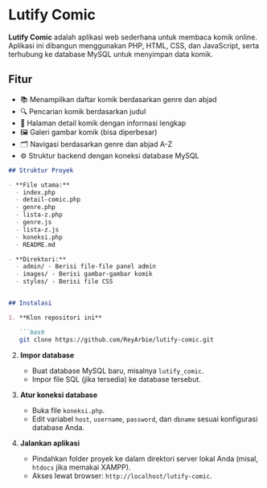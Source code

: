 # Lutify Comic

**Lutify Comic** adalah aplikasi web sederhana untuk membaca komik online. Aplikasi ini dibangun menggunakan PHP, HTML, CSS, dan JavaScript, serta terhubung ke database MySQL untuk menyimpan data komik.

## Fitur

- 📚 Menampilkan daftar komik berdasarkan genre dan abjad
- 🔍 Pencarian komik berdasarkan judul
- 📄 Halaman detail komik dengan informasi lengkap
- 🖼️ Galeri gambar komik (bisa diperbesar)
- 🗂️ Navigasi berdasarkan genre dan abjad A-Z
- ⚙️ Struktur backend dengan koneksi database MySQL

```markdown
## Struktur Proyek

- **File utama:**
  - index.php
  - detail-comic.php
  - genre.php
  - lista-z.php
  - genre.js
  - lista-z.js
  - koneksi.php
  - README.md

- **Direktori:**
  - admin/ - Berisi file-file panel admin
  - images/ - Berisi gambar-gambar komik
  - styles/ - Berisi file CSS


## Instalasi

1. **Klon repositori ini**

   ```bash
   git clone https://github.com/ReyArbie/lutify-comic.git
   ```

2. **Impor database**

   - Buat database MySQL baru, misalnya `lutify_comic`.
   - Impor file SQL (jika tersedia) ke database tersebut.

3. **Atur koneksi database**

   - Buka file `koneksi.php`.
   - Edit variabel `host`, `username`, `password`, dan `dbname` sesuai konfigurasi database Anda.

4. **Jalankan aplikasi**
   - Pindahkan folder proyek ke dalam direktori server lokal Anda (misal, `htdocs` jika memakai XAMPP).
   - Akses lewat browser: `http://localhost/lutify-comic`.


